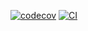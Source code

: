 [![codecov](https://codecov.io/github/GentleEnvy/django-template/branch/dev/graph/badge.svg?token=5XNRIMH2AK)](https://codecov.io/github/GentleEnvy/django-template)
[![CI](https://github.com/GentleEnvy/django-template/actions/workflows/ci.yml/badge.svg)](https://github.com/GentleEnvy/django-template/actions/workflows/ci.yml)
